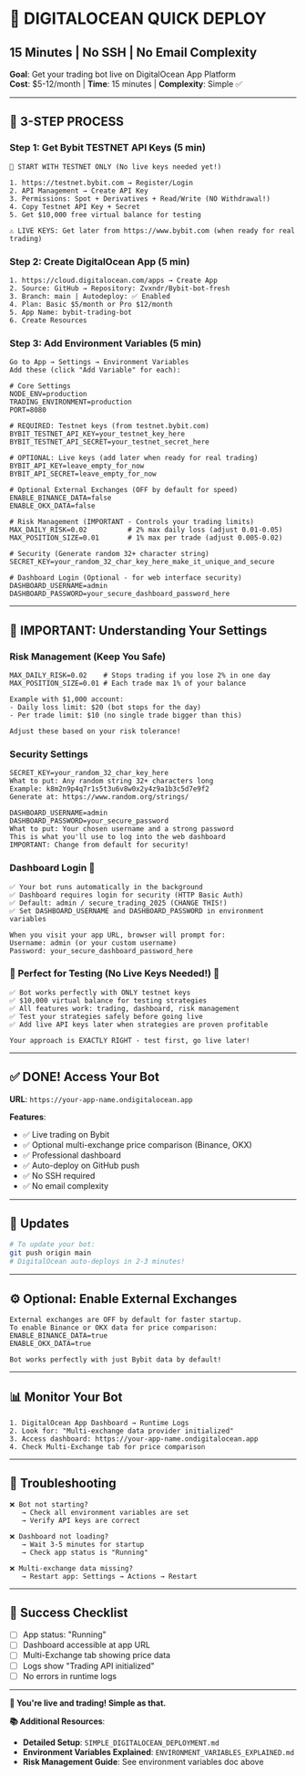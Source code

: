 # 🚀 DIGITALOCEAN QUICK DEPLOY
## 15 Minutes | No SSH | No Email Complexity

**Goal**: Get your trading bot live on DigitalOcean App Platform  
**Cost**: $5-12/month | **Time**: 15 minutes | **Complexity**: Simple ✅

---

## 📝 **3-STEP PROCESS**

### **Step 1: Get Bybit TESTNET API Keys (5 min)**
```
🎯 START WITH TESTNET ONLY (No live keys needed yet!)

1. https://testnet.bybit.com → Register/Login 
2. API Management → Create API Key
3. Permissions: Spot + Derivatives + Read/Write (NO Withdrawal!)
4. Copy Testnet API Key + Secret
5. Get $10,000 free virtual balance for testing

⚠️ LIVE KEYS: Get later from https://www.bybit.com (when ready for real trading)
```

### **Step 2: Create DigitalOcean App (5 min)**
```
1. https://cloud.digitalocean.com/apps → Create App
2. Source: GitHub → Repository: Zvxndr/Bybit-bot-fresh
3. Branch: main | Autodeploy: ✅ Enabled
4. Plan: Basic $5/month or Pro $12/month
5. App Name: bybit-trading-bot
6. Create Resources
```

### **Step 3: Add Environment Variables (5 min)**
```
Go to App → Settings → Environment Variables
Add these (click "Add Variable" for each):

# Core Settings
NODE_ENV=production
TRADING_ENVIRONMENT=production  
PORT=8080

# REQUIRED: Testnet keys (from testnet.bybit.com) 
BYBIT_TESTNET_API_KEY=your_testnet_key_here
BYBIT_TESTNET_API_SECRET=your_testnet_secret_here

# OPTIONAL: Live keys (add later when ready for real trading)
BYBIT_API_KEY=leave_empty_for_now
BYBIT_API_SECRET=leave_empty_for_now

# Optional External Exchanges (OFF by default for speed)
ENABLE_BINANCE_DATA=false
ENABLE_OKX_DATA=false

# Risk Management (IMPORTANT - Controls your trading limits)
MAX_DAILY_RISK=0.02          # 2% max daily loss (adjust 0.01-0.05)
MAX_POSITION_SIZE=0.01       # 1% max per trade (adjust 0.005-0.02)

# Security (Generate random 32+ character string)
SECRET_KEY=your_random_32_char_key_here_make_it_unique_and_secure

# Dashboard Login (Optional - for web interface security)
DASHBOARD_USERNAME=admin
DASHBOARD_PASSWORD=your_secure_dashboard_password_here
```

---

## 🔐 **IMPORTANT: Understanding Your Settings**

### **Risk Management (Keep You Safe)**
```
MAX_DAILY_RISK=0.02    # Stops trading if you lose 2% in one day
MAX_POSITION_SIZE=0.01 # Each trade max 1% of your balance

Example with $1,000 account:
- Daily loss limit: $20 (bot stops for the day)
- Per trade limit: $10 (no single trade bigger than this)

Adjust these based on your risk tolerance!
```

### **Security Settings**
```
SECRET_KEY=your_random_32_char_key_here
What to put: Any random string 32+ characters long
Example: k8m2n9p4q7r1s5t3u6v8w0x2y4z9a1b3c5d7e9f2
Generate at: https://www.random.org/strings/

DASHBOARD_USERNAME=admin
DASHBOARD_PASSWORD=your_secure_password
What to put: Your chosen username and a strong password
This is what you'll use to log into the web dashboard
IMPORTANT: Change from default for security!
```

### **Dashboard Login 🔐**
```
✅ Your bot runs automatically in the background
✅ Dashboard requires login for security (HTTP Basic Auth)
✅ Default: admin / secure_trading_2025 (CHANGE THIS!)
✅ Set DASHBOARD_USERNAME and DASHBOARD_PASSWORD in environment variables

When you visit your app URL, browser will prompt for:
Username: admin (or your custom username)  
Password: your_secure_dashboard_password_here
```

### **🎯 Perfect for Testing (No Live Keys Needed!) 🎯**
```
✅ Bot works perfectly with ONLY testnet keys
✅ $10,000 virtual balance for testing strategies  
✅ All features work: trading, dashboard, risk management
✅ Test your strategies safely before going live
✅ Add live API keys later when strategies are proven profitable

Your approach is EXACTLY RIGHT - test first, go live later!
```

---

## ✅ **DONE! Access Your Bot**

**URL**: `https://your-app-name.ondigitalocean.app`

**Features**:
- ✅ Live trading on Bybit
- ✅ Optional multi-exchange price comparison (Binance, OKX)
- ✅ Professional dashboard  
- ✅ Auto-deploy on GitHub push
- ✅ No SSH required
- ✅ No email complexity

---

## 🔄 **Updates**
```bash
# To update your bot:
git push origin main
# DigitalOcean auto-deploys in 2-3 minutes!
```

---

## ⚙️ **Optional: Enable External Exchanges**
```
External exchanges are OFF by default for faster startup.
To enable Binance or OKX data for price comparison:
ENABLE_BINANCE_DATA=true
ENABLE_OKX_DATA=true

Bot works perfectly with just Bybit data by default!
```

---

## 📊 **Monitor Your Bot**
```
1. DigitalOcean App Dashboard → Runtime Logs
2. Look for: "Multi-exchange data provider initialized"
3. Access dashboard: https://your-app-name.ondigitalocean.app
4. Check Multi-Exchange tab for price comparison
```

---

## 🛟 **Troubleshooting**
```
❌ Bot not starting? 
   → Check all environment variables are set
   → Verify API keys are correct

❌ Dashboard not loading?
   → Wait 3-5 minutes for startup
   → Check app status is "Running"

❌ Multi-exchange data missing?
   → Restart app: Settings → Actions → Restart
```

---

## 🎯 **Success Checklist**
- [ ] App status: "Running"
- [ ] Dashboard accessible at app URL
- [ ] Multi-Exchange tab showing price data  
- [ ] Logs show "Trading API initialized"
- [ ] No errors in runtime logs

---

**🚀 You're live and trading! Simple as that.**

**📚 Additional Resources**:
- **Detailed Setup**: `SIMPLE_DIGITALOCEAN_DEPLOYMENT.md`
- **Environment Variables Explained**: `ENVIRONMENT_VARIABLES_EXPLAINED.md`
- **Risk Management Guide**: See environment variables doc above